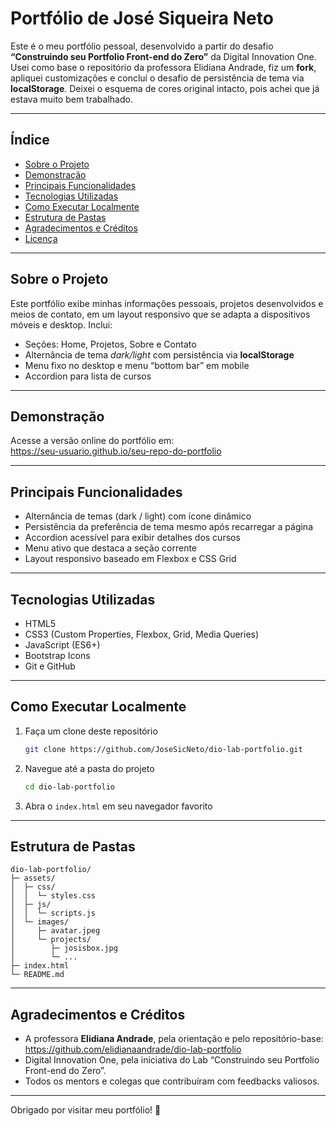 # Portfólio de José Siqueira Neto

Este é o meu portfólio pessoal, desenvolvido a partir do desafio **“Construindo seu Portfolio Front-end do Zero”** da Digital Innovation One. Usei como base o repositório da professora Elidiana Andrade, fiz um **fork**, apliquei customizações e concluí o desafio de persistência de tema via **localStorage**. Deixei o esquema de cores original intacto, pois achei que já estava muito bem trabalhado.

---

## Índice

- [Sobre o Projeto](#sobre-o-projeto)  
- [Demonstração](#demonstração)  
- [Principais Funcionalidades](#principais-funcionalidades)  
- [Tecnologias Utilizadas](#tecnologias-utilizadas)  
- [Como Executar Localmente](#como-executar-localmente)  
- [Estrutura de Pastas](#estrutura-de-pastas)  
- [Agradecimentos e Créditos](#agradecimentos-e-créditos)  
- [Licença](#licença)  

---

## Sobre o Projeto

Este portfólio exibe minhas informações pessoais, projetos desenvolvidos e meios de contato, em um layout responsivo que se adapta a dispositivos móveis e desktop. Inclui:

- Seções: Home, Projetos, Sobre e Contato  
- Alternância de tema _dark/light_ com persistência via **localStorage**  
- Menu fixo no desktop e menu “bottom bar” em mobile  
- Accordion para lista de cursos  

---

## Demonstração

Acesse a versão online do portfólio em:  
https://seu-usuario.github.io/seu-repo-do-portfolio  


---

## Principais Funcionalidades

- Alternância de temas (dark / light) com ícone dinâmico  
- Persistência da preferência de tema mesmo após recarregar a página  
- Accordion acessível para exibir detalhes dos cursos  
- Menu ativo que destaca a seção corrente  
- Layout responsivo baseado em Flexbox e CSS Grid  

---

## Tecnologias Utilizadas

- HTML5  
- CSS3 (Custom Properties, Flexbox, Grid, Media Queries)  
- JavaScript (ES6+)  
- Bootstrap Icons  
- Git e GitHub  

---

## Como Executar Localmente

1. Faça um clone deste repositório  
   ```bash
   git clone https://github.com/JoseSicNeto/dio-lab-portfolio.git
   ```  

2. Navegue até a pasta do projeto  
   ```bash
   cd dio-lab-portfolio
   ```  

3. Abra o `index.html` em seu navegador favorito  

---

## Estrutura de Pastas

```
dio-lab-portfolio/
├─ assets/
│  ├─ css/
│  │  └─ styles.css
│  ├─ js/
│  │  └─ scripts.js
│  └─ images/
│     ├─ avatar.jpeg
│     └─ projects/
│        ├─ josisbox.jpg
│        └─ ...
├─ index.html
└─ README.md
```

---

## Agradecimentos e Créditos

- A professora **Elidiana Andrade**, pela orientação e pelo repositório-base:  
  https://github.com/elidianaandrade/dio-lab-portfolio  
- Digital Innovation One, pela iniciativa do Lab “Construindo seu Portfolio Front-end do Zero”.  
- Todos os mentors e colegas que contribuíram com feedbacks valiosos.  

---  
Obrigado por visitar meu portfólio! 🚀